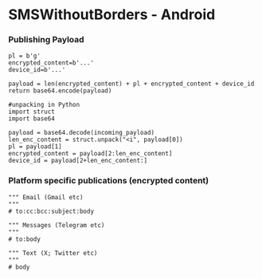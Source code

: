 # SMSWithoutBorders - Android

### Publishing Payload
```python3
pl = b'g'
encrypted_content=b'...'
device_id=b'...'

payload = len(encrypted_content) + pl + encrypted_content + device_id
return base64.encode(payload)

#unpacking in Python
import struct
import base64

payload = base64.decode(incoming_payload)
len_enc_content = struct.unpack("<i", payload[0])
pl = payload[1]
encrypted_content = payload[2:len_enc_content]
device_id = payload[2+len_enc_content:]
```

### Platform specific publications (encrypted content)
```python3
""" Email (Gmail etc)
"""
# to:cc:bcc:subject:body

""" Messages (Telegram etc)
"""
# to:body

""" Text (X; Twitter etc)
"""
# body
```
